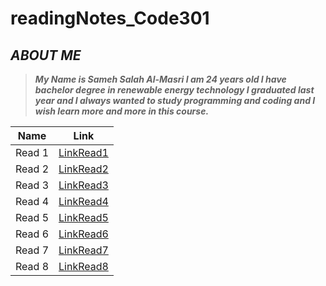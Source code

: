 # readingNotes_Code301
## ***ABOUT ME***
> ***My Name is Sameh Salah Al-Masri I am 24 years old I have bachelor degree in renewable energy technology I graduated last year and I always wanted to study programming and coding and I wish learn more and more in this course.***

Name | Link
------------ | -------------
Read 1 | [LinkRead1](https://samehmasri.github.io/readingNotes_Code301/read1)
Read 2 | [LinkRead2](https://samehmasri.github.io/readingNotes_Code301/read2)
Read 3 | [LinkRead3](https://samehmasri.github.io/readingNotes_Code301/read3)
Read 4 | [LinkRead4](https://samehmasri.github.io/readingNotes_Code301/read4)
Read 5 | [LinkRead5](https://samehmasri.github.io/readingNotes_Code301/read5)
Read 6 | [LinkRead6](https://samehmasri.github.io/readingNotes_Code301/read6)
Read 7 | [LinkRead7](https://samehmasri.github.io/readingNotes_Code301/read7)
Read 8 | [LinkRead8](https://samehmasri.github.io/readingNotes_Code301/read8)